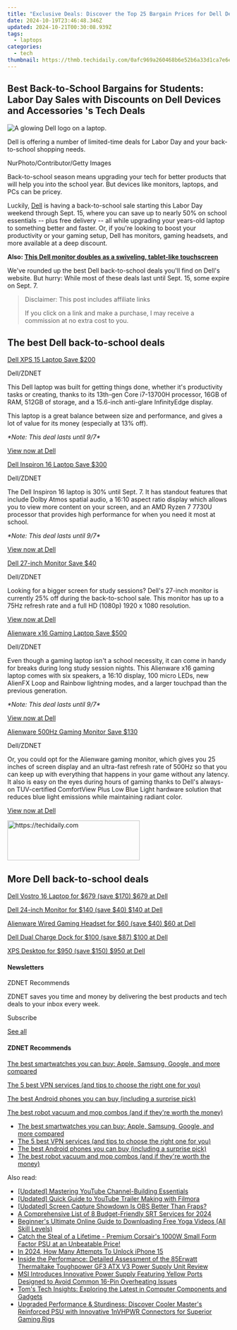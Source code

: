 ```yaml
---
title: "Exclusive Deals: Discover the Top 25 Bargain Prices for Dell Devices During Holiday Season From Stores Such as Best Buy and Online Markets | GizmoWatch"
date: 2024-10-19T23:46:48.346Z
updated: 2024-10-21T00:30:08.939Z
tags:
  - laptops
categories:
  - tech
thumbnail: https://thmb.techidaily.com/0afc969a260468b6e52b6a33d1ca7e6eed63bd07ec976231956f9d4e1713d1ee.jpg
---
```


## Best Back-to-School Bargains for Students: Labor Day Sales with Discounts on Dell Devices and Accessories 's Tech Deals

![A glowing Dell logo on a laptop.](https://www.zdnet.com/a/img/resize/f6077fe9544b13f201546ae94cf9b2456766757d/2023/08/31/ae9c0959-2c07-414b-a2c7-1563cba18bb2/gettyimages-1236250965.jpg?auto=webp&width=1280)

Dell is offering a number of limited-time deals for Labor Day and your back-to-school shopping needs.

NurPhoto/Contributor/Getty Images

Back-to-school season means upgrading your tech for better products that will help you into the school year. But devices like monitors, laptops, and PCs can be pricey. 

Luckily, [Dell](https://shop-links.co/link/?exclusive=1&publisher_slug=itechdaily19598&url=https%3A%2F%2Fwww.anrdoezrs.net%2Flinks%2F9041660%2Ftype%2Fdlg%2Fsid%2Fzd-%255F%255FCOM%255FCLICK%255FID%255F%255F-dtp%2Fhttps%3A%2F%2Fwww.dell.com%2Fen-us) is having a back-to-school sale starting this Labor Day weekend through Sept. 15, where you can save up to nearly 50% on school essentials -- plus free delivery -- all while upgrading your years-old laptop to something better and faster. Or, if you're looking to boost your productivity or your gaming setup, Dell has monitors, gaming headsets, and more available at a deep discount. 

**Also: [This Dell monitor doubles as a swiveling, tablet-like touchscreen](https://www.zdnet.com/education/computers-tech/this-dell-monitor-doubles-as-a-swiveling-tablet-like-touchscreen/)**

We've rounded up the best Dell back-to-school deals you'll find on Dell's website. But hurry: While most of these deals last until Sept. 15, some expire on Sept. 7\. 

>  Disclaimer: This post includes affiliate links
>
>  If you click on a link and make a purchase, I may receive a commission at no extra cost to you.
>

## The best Dell back-to-school deals

[Dell XPS 15 Laptop Save $200](https://shop-links.co/link/?exclusive=1&publisher_slug=itechdaily19598&url=https%3A%2F%2Fwww.anrdoezrs.net%2Flinks%2F9041660%2Ftype%2Fdlg%2Fsid%2Fzd-%255F%255FCOM%255FCLICK%255FID%255F%255F-dtp%2Fhttps%3A%2F%2Fwww.dell.com%2Fen-us%2Fshop%2Fdell-laptops%2Fxps-15-laptop%2Fspd%2Fxps-15-9530-laptop%2Fusexchbts9530gdbp) 

Dell/ZDNET

This Dell laptop was built for getting things done, whether it's productivity tasks or creating, thanks to its 13th-gen Core i7-13700H processor, 16GB of RAM, 512GB of storage, and a 15.6-inch anti-glare InfinityEdge display. 

This laptop is a great balance between size and performance, and gives a lot of value for its money (especially at 13% off). 

_\*Note: This deal lasts until 9/7\*_

[View now at Dell](https://shop-links.co/link/?exclusive=1&publisher_slug=itechdaily19598&url=https%3A%2F%2Fwww.anrdoezrs.net%2Flinks%2F9041660%2Ftype%2Fdlg%2Fsid%2Fzd-%255F%255FCOM%255FCLICK%255FID%255F%255F-dtp%2Fhttps%3A%2F%2Fwww.dell.com%2Fen-us%2Fshop%2Fdell-laptops%2Fxps-15-laptop%2Fspd%2Fxps-15-9530-laptop%2Fusexchbts9530gdbp) 

[Dell Inspiron 16 Laptop Save $300](https://shop-links.co/link/?exclusive=1&publisher_slug=itechdaily19598&url=https%3A%2F%2Fwww.anrdoezrs.net%2Flinks%2F9041660%2Ftype%2Fdlg%2Fsid%2Fzd-%255F%255FCOM%255FCLICK%255FID%255F%255F-dtp%2Fhttps%3A%2F%2Fwww.dell.com%2Fen-us%2Fshop%2Fdell-laptops%2Fnew-inspiron-16-laptop%2Fspd%2Finspiron-16-5635-laptop%2Fusichbts5635fyxf) 

Dell/ZDNET

The Dell Inspiron 16 laptop is 30% until Sept. 7\. It has standout features that include Dolby Atmos spatial audio, a 16:10 aspect ratio display which allows you to view more content on your screen, and an AMD Ryzen 7 7730U processor that provides high performance for when you need it most at school. 

_\*Note: This deal lasts until 9/7\*_

[View now at Dell](https://shop-links.co/link/?exclusive=1&publisher_slug=itechdaily19598&url=https%3A%2F%2Fwww.anrdoezrs.net%2Flinks%2F9041660%2Ftype%2Fdlg%2Fsid%2Fzd-%255F%255FCOM%255FCLICK%255FID%255F%255F-dtp%2Fhttps%3A%2F%2Fwww.dell.com%2Fen-us%2Fshop%2Fdell-laptops%2Fnew-inspiron-16-laptop%2Fspd%2Finspiron-16-5635-laptop%2Fusichbts5635fyxf) 

[Dell 27-inch Monitor Save $40](https://www.tkqlhce.com/click-9041660-15603779-1692878402000?sid=zd-%5F%5FCOM%5FCLICK%5FID%5F%5F-dtp) 

Dell/ZDNET

Looking for a bigger screen for study sessions? Dell's 27-inch monitor is currently 25% off during the back-to-school sale. This monitor has up to a 75Hz refresh rate and a full HD (1080p) 1920 x 1080 resolution.

[View now at Dell](https://www.tkqlhce.com/click-9041660-15603779-1692878402000?sid=zd-%5F%5FCOM%5FCLICK%5FID%5F%5F-dtp) 

[Alienware x16 Gaming Laptop Save $500](https://shop-links.co/link/?exclusive=1&publisher_slug=itechdaily19598&url=https%3A%2F%2Fwww.anrdoezrs.net%2Flinks%2F9041660%2Ftype%2Fdlg%2Fsid%2Fzd-%255F%255FCOM%255FCLICK%255FID%255F%255F-dtp%2Fhttps%3A%2F%2Fwww.dell.com%2Fen-us%2Fshop%2Fdeals-for-business%2Falienware-x16-gaming-laptop%2Fspd%2Falienware-x16-r1-laptop%2Fuseahctox16r1rpl03) 

Dell/ZDNET

Even though a gaming laptop isn't a school necessity, it can come in handy for breaks during long study session nights. This Alienware x16 gaming laptop comes with six speakers, a 16:10 display, 100 micro LEDs, new AlienFX Loop and Rainbow lightning modes, and a larger touchpad than the previous generation. 

_\*Note: This deal lasts until 9/7\*_

[View now at Dell](https://shop-links.co/link/?exclusive=1&publisher_slug=itechdaily19598&url=https%3A%2F%2Fwww.anrdoezrs.net%2Flinks%2F9041660%2Ftype%2Fdlg%2Fsid%2Fzd-%255F%255FCOM%255FCLICK%255FID%255F%255F-dtp%2Fhttps%3A%2F%2Fwww.dell.com%2Fen-us%2Fshop%2Fdeals-for-business%2Falienware-x16-gaming-laptop%2Fspd%2Falienware-x16-r1-laptop%2Fuseahctox16r1rpl03) 

[Alienware 500Hz Gaming Monitor Save $130](https://www.jdoqocy.com/click-9041660-15603780-1692878400000?sid=zd-%5F%5FCOM%5FCLICK%5FID%5F%5F-dtp) 

Dell/ZDNET

Or, you could opt for the Alienware gaming monitor, which gives you 25 inches of screen display and an ultra-fast refresh rate of 500Hz so that you can keep up with everything that happens in your game without any latency. It also is easy on the eyes during hours of gaming thanks to Dell's always-on TUV-certified ComfortView Plus Low Blue Light hardware solution that reduces blue light emissions while maintaining radiant color.

[View now at Dell](https://www.jdoqocy.com/click-9041660-15603780-1692878400000?sid=zd-%5F%5FCOM%5FCLICK%5FID%5F%5F-dtp) 

<!-- affiliate ads begin -->
<a href="https://25home.pxf.io/c/5597632/2148646/16836" target="_top" id="2148646">
  <img src="//a.impactradius-go.com/display-ad/16836-2148646" border="0" alt="https://techidaily.com" width="300" height="90"/>
</a>
<img height="0" width="0" src="https://25home.pxf.io/i/5597632/2148646/16836" style="position:absolute;visibility:hidden;" border="0" />
<!-- affiliate ads end -->

## More Dell back-to-school deals

[Dell Vostro 16 Laptop for $679 (save $170) $679 at Dell](https://www.anrdoezrs.net/links/9041660/type/dlg/sid/zd-%5F%5FCOM%5FCLICK%5FID%5F%5F-dtp/https://www.dell.com/en-us/shop/dell-laptops/vostro-15-laptop/spd/vostro-15-3530-laptop/usevcpbts3530gmjb)

[Dell 24-inch Monitor for $140 (save $40) $140 at Dell](https://www.anrdoezrs.net/links/9041660/type/dlg/sid/zd-%5F%5FCOM%5FCLICK%5FID%5F%5F-dtp/https://www.dell.com/en-us/shop/dell-24-monitor-s2421hs/apd/210-axhh/monitors-monitor-accessories)

[Alienware Wired Gaming Headset for $60 (save $40) $60 at Dell](https://www.jdoqocy.com/click-9041660-15602885-1692982629000?sid=zd-%5F%5FCOM%5FCLICK%5FID%5F%5F-dtp)

[Dell Dual Charge Dock for $100 (save $87) $100 at Dell](https://www.anrdoezrs.net/links/9041660/type/dlg/sid/zd-%5F%5FCOM%5FCLICK%5FID%5F%5F-dtp/https://www.dell.com/en-us/shop/dell-dual-charge-dock-hd22q/apd/210-bexl/docks-and-stands)

[XPS Desktop for $950 (save $150) $950 at Dell](https://www.anrdoezrs.net/links/9041660/type/dlg/sid/zd-%5F%5FCOM%5FCLICK%5FID%5F%5F-dtp/https://www.dell.com/en-us/shop/desktop-computers/new-xps-desktop/spd/xps-8960-desktop/usexthbts8960gjzv)

#### Newsletters

ZDNET Recommends

ZDNET saves you time and money by delivering the best products and tech deals to your inbox every week.

 Subscribe

[See all](https://www.zdnet.com/newsletters/)

#### **ZDNET** Recommends

[The best smartwatches you can buy: Apple, Samsung, Google, and more compared](https://www.zdnet.com/article/best-smartwatch/ "The best smartwatches you can buy: Apple, Samsung, Google, and more compared")

[The 5 best VPN services (and tips to choose the right one for you)](https://www.zdnet.com/article/best-vpn/ "The 5 best VPN services (and tips to choose the right one for you)")

[The best Android phones you can buy (including a surprise pick)](https://www.zdnet.com/article/best-android-phone/ "The best Android phones you can buy (including a surprise pick)")

[The best robot vacuum and mop combos (and if they're worth the money)](https://www.zdnet.com/article/best-robot-vacuum-mop/ "The best robot vacuum and mop combos (and if they're worth the money)")

* [The best smartwatches you can buy: Apple, Samsung, Google, and more compared](https://www.zdnet.com/article/best-smartwatch/ "The best smartwatches you can buy: Apple, Samsung, Google, and more compared")
* [The 5 best VPN services (and tips to choose the right one for you)](https://www.zdnet.com/article/best-vpn/ "The 5 best VPN services (and tips to choose the right one for you)")
* [The best Android phones you can buy (including a surprise pick)](https://www.zdnet.com/article/best-android-phone/ "The best Android phones you can buy (including a surprise pick)")
* [The best robot vacuum and mop combos (and if they're worth the money)](https://www.zdnet.com/article/best-robot-vacuum-mop/ "The best robot vacuum and mop combos (and if they're worth the money)")

<ins class="adsbygoogle"
     style="display:block"
     data-ad-format="autorelaxed"
     data-ad-client="ca-pub-7571918770474297"
     data-ad-slot="1223367746"></ins>

<ins class="adsbygoogle"
     style="display:block"
     data-ad-client="ca-pub-7571918770474297"
     data-ad-slot="8358498916"
     data-ad-format="auto"
     data-full-width-responsive="true"></ins>

<span class="atpl-alsoreadstyle">Also read:</span>
<div><ul>
<li><a href="https://facebook-video-share.techidaily.com/updated-mastering-youtube-channel-building-essentials/"><u>[Updated] Mastering YouTube Channel-Building Essentials</u></a></li>
<li><a href="https://facebook-record-videos.techidaily.com/updated-quick-guide-to-youtube-trailer-making-with-filmora/"><u>[Updated] Quick Guide to YouTube Trailer Making with Filmora</u></a></li>
<li><a href="https://screen-sharing-recording.techidaily.com/updated-screen-capture-showdown-is-obs-better-than-fraps/"><u>[Updated] Screen Capture Showdown Is OBS Better Than Fraps?</u></a></li>
<li><a href="https://fox-http.techidaily.com/a-comprehensive-list-of-8-budget-friendly-srt-services-for-2024/"><u>A Comprehensive List of 8 Budget-Friendly SRT Services for 2024</u></a></li>
<li><a href="https://vp-tips.techidaily.com/beginners-ultimate-online-guide-to-downloading-free-yoga-videos-all-skill-levels/"><u>Beginner's Ultimate Online Guide to Downloading Free Yoga Videos (All Skill Levels)</u></a></li>
<li><a href="https://hardware-reviews.techidaily.com/1723964494295-catch-the-steal-of-a-lifetime-premium-corsairs-1000w-small-form-factor-psu-at-an-unbeatable-price/"><u>Catch the Steal of a Lifetime - Premium Corsair's 1000W Small Form Factor PSU at an Unbeatable Price!</u></a></li>
<li><a href="https://ios-unlock.techidaily.com/in-2024-how-many-attempts-to-unlock-iphone-15-by-drfone-ios/"><u>In 2024, How Many Attempts To Unlock iPhone 15</u></a></li>
<li><a href="https://hardware-reviews.techidaily.com/inside-the-performance-detailed-assessment-of-the-85erwatt-thermaltake-toughpower-gf3-atx-v3-power-supply-unit-review/"><u>Inside the Performance: Detailed Assessment of the 85Erwatt Thermaltake Toughpower GF3 ATX V3 Power Supply Unit Review</u></a></li>
<li><a href="https://hardware-reviews.techidaily.com/msi-introduces-innovative-power-supply-featuring-yellow-ports-designed-to-avoid-common-16-pin-overheating-issues/"><u>MSI Introduces Innovative Power Supply Featuring Yellow Ports Designed to Avoid Common 16-Pin Overheating Issues</u></a></li>
<li><a href="https://hardware-reviews.techidaily.com/toms-tech-insights-exploring-the-latest-in-computer-components-and-gadgets/"><u>Tom's Tech Insights: Exploring the Latest in Computer Components and Gadgets</u></a></li>
<li><a href="https://hardware-reviews.techidaily.com/upgraded-performance-and-sturdiness-discover-cooler-masters-reinforced-psu-with-innovative-1nvhpwr-connectors-for-superior-gaming-rigs/"><u>Upgraded Performance & Sturdiness: Discover Cooler Master's Reinforced PSU with Innovative 1nVHPWR Connectors for Superior Gaming Rigs</u></a></li>
</ul></div>

